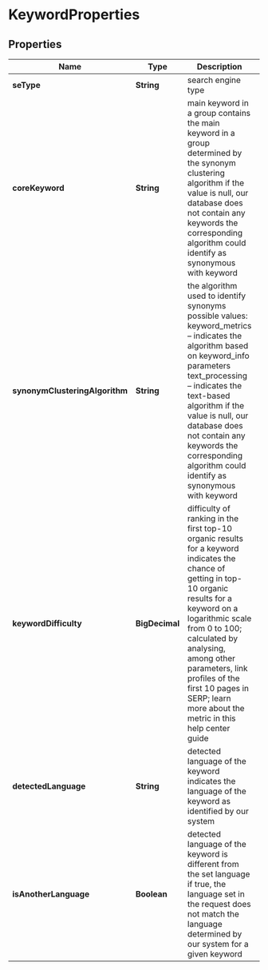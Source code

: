 

# KeywordProperties


## Properties

| Name | Type | Description | Notes |
|------------ | ------------- | ------------- | -------------|
|**seType** | **String** | search engine type |  [optional] |
|**coreKeyword** | **String** | main keyword in a group contains the main keyword in a group determined by the synonym clustering algorithm if the value is null, our database does not contain any keywords the corresponding algorithm could identify as synonymous with keyword |  [optional] |
|**synonymClusteringAlgorithm** | **String** | the algorithm used to identify synonyms possible values: keyword_metrics – indicates the algorithm based on keyword_info parameters text_processing – indicates the text-based algorithm if the value is null, our database does not contain any keywords the corresponding algorithm could identify as synonymous with keyword |  [optional] |
|**keywordDifficulty** | **BigDecimal** | difficulty of ranking in the first top-10 organic results for a keyword indicates the chance of getting in top-10 organic results for a keyword on a logarithmic scale from 0 to 100; calculated by analysing, among other parameters, link profiles of the first 10 pages in SERP; learn more about the metric in this help center guide |  [optional] |
|**detectedLanguage** | **String** | detected language of the keyword indicates the language of the keyword as identified by our system |  [optional] |
|**isAnotherLanguage** | **Boolean** | detected language of the keyword is different from the set language if true, the language set in the request does not match the language determined by our system for a given keyword |  [optional] |



